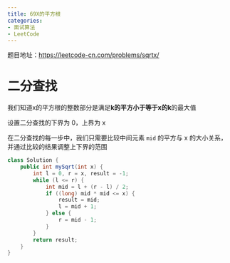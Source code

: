```yaml
---
title: 69X的平方根
categories: 
- 面试算法
- LeetCode
---
```


题目地址：https://leetcode-cn.com/problems/sqrtx/

# 二分查找

我们知道x的平方根的整数部分是满足**k的平方小于等于x的k**的最大值

设置二分查找的下界为 0，上界为 x

在二分查找的每一步中，我们只需要比较中间元素 `mid` 的平方与 x 的大小关系，并通过比较的结果调整上下界的范围

```java
class Solution {
    public int mySqrt(int x) {
        int l = 0, r = x, result = -1;
        while (l <= r) {
            int mid = l + (r - l) / 2;
            if ((long) mid * mid <= x) {
                result = mid;
                l = mid + 1;
            } else {
                r = mid - 1;
            }
        }
        return result;
    }
}
```

